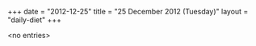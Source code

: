 +++
date = "2012-12-25"
title = "25 December 2012 (Tuesday)"
layout = "daily-diet"
+++

\<no entries\>